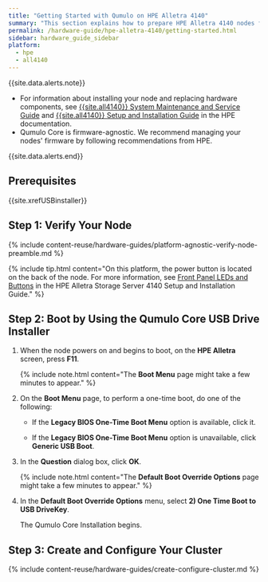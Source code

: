 ```yaml
---
title: "Getting Started with Qumulo on HPE Alletra 4140"
summary: "This section explains how to prepare HPE Alletra 4140 nodes for creating a Qumulo cluster. This guide is for system administrators, professional service providers, and colleagues in your organization who are responsible for installing and configuring server hardware."
permalink: /hardware-guide/hpe-alletra-4140/getting-started.html
sidebar: hardware_guide_sidebar
platform:
  - hpe
  - all4140
---
```


{{site.data.alerts.note}}
<ul>
   <li>For information about installing your node and replacing hardware components, see <a href="https://support.hpe.com/hpesc/public/docDisplay?docId=sd00003806en_us&docLocale=en_US">{{site.all4140}} System Maintenance and Service Guide</a> and <a href="https://support.hpe.com/hpesc/public/docDisplay?docId=sd00003805en_us&docLocale=en_US">{{site.all4140}} Setup and Installation Guide</a> in the HPE documentation.</li>
   <li>Qumulo Core is firmware-agnostic. We recommend managing your nodes' firmware by following recommendations from HPE.</li>
</ul>
{{site.data.alerts.end}}

## Prerequisites
{{site.xrefUSBinstaller}}

## Step 1: Verify Your Node

{% include content-reuse/hardware-guides/platform-agnostic-verify-node-preamble.md %}

   {% include tip.html content="On this platform, the power button is located on the back of the node. For more information, see [Front Panel LEDs and Buttons](https://support.hpe.com/hpesc/public/docDisplay?docId=sd00003805en_us&page=GUID-D3D2588E-465D-49B5-977E-305234A3EDB6.html) in the HPE Alletra Storage Server 4140 Setup and Installation Guide." %}

## Step 2: Boot by Using the Qumulo Core USB Drive Installer

1. When the node powers on and begins to boot, on the **HPE Alletra** screen, press **F11**.

   {% include note.html content="The **Boot Menu** page might take a few minutes to appear." %}

1. On the **Boot Menu** page, to perform a one-time boot, do one of the following:

   * If the **Legacy BIOS One-Time Boot Menu** option is available, click it.

   * If the **Legacy BIOS One-Time Boot Menu** option is unavailable, click **Generic USB Boot**.

1. In the **Question** dialog box, click **OK**.

   {% include note.html content="The **Default Boot Override Options** page might take a few minutes to appear." %}

1. In the **Default Boot Override Options** menu, select **2) One Time Boot to USB DriveKey**.

   The Qumulo Core Installation begins.

## Step 3: Create and Configure Your Cluster

{% include content-reuse/hardware-guides/create-configure-cluster.md %}
